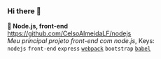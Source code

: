 ### Hi there 👋


  **:art: Node.js, front-end<br>**
  https://github.com/CelsoAlmeidaLF/nodejs
  <br>*Meu principal projeto front-end com node.js*,
  Keys:
  <br>`nodejs` `front-end` `express`
  [`webpack`](https://github.com/CelsoAlmeidaLF/webpack-express)
  `bootstrap`
  [`babel`](https://github.com/CelsoAlmeidaLF/babel)
